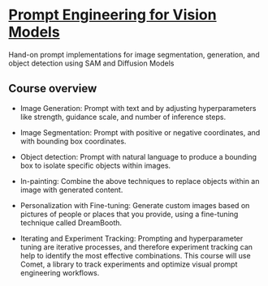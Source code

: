 # [Prompt Engineering for Vision Models](https://www.deeplearning.ai/short-courses/prompt-engineering-for-vision-models/)

Hand-on prompt implementations for image segmentation, generation, and object detection using SAM and Diffusion Models

## Course overview

- Image Generation: Prompt with text and by adjusting hyperparameters like strength, guidance scale, and number of inference steps. 

- Image Segmentation: Prompt with positive or negative coordinates, and with bounding box coordinates.

- Object detection: Prompt with natural language to produce a bounding box to isolate specific objects within images.

- In-painting: Combine the above techniques to replace objects within an image with generated content.

- Personalization with Fine-tuning: Generate custom images based on pictures of people or places that you provide, using a fine-tuning technique called DreamBooth.

- Iterating and Experiment Tracking: Prompting and hyperparameter tuning are iterative processes, and therefore experiment tracking can help to identify the most effective combinations. This course will use Comet, a library to track experiments and optimize visual prompt engineering workflows.
